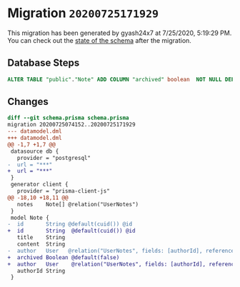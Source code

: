 # Migration `20200725171929`

This migration has been generated by gyash24x7 at 7/25/2020, 5:19:29 PM.
You can check out the [state of the schema](./schema.prisma) after the migration.

## Database Steps

```sql
ALTER TABLE "public"."Note" ADD COLUMN "archived" boolean  NOT NULL DEFAULT false;
```

## Changes

```diff
diff --git schema.prisma schema.prisma
migration 20200725074152..20200725171929
--- datamodel.dml
+++ datamodel.dml
@@ -1,7 +1,7 @@
 datasource db {
   provider = "postgresql"
-  url = "***"
+  url = "***"
 }
 generator client {
   provider = "prisma-client-js"
@@ -18,10 +18,11 @@
   notes    Note[] @relation("UserNotes")
 }
 model Note {
-  id       String @default(cuid()) @id
+  id       String  @default(cuid()) @id
   title    String
   content  String
-  author   User   @relation("UserNotes", fields: [authorId], references: [id])
+  archived Boolean @default(false)
+  author   User    @relation("UserNotes", fields: [authorId], references: [id])
   authorId String
 }
```


